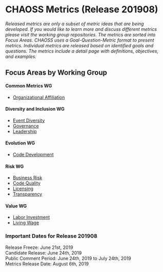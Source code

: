 # CHAOSS Metrics (Release 201908)

*Released metrics are only a subset of metric ideas that are being developed. If you would like to learn more and discuss different metrics please visit the working group repositories. The metrics are sorted into Focus Areas. CHAOSS uses a Goal-Question-Metric format to present metrics. Individual metrics are released based on identified goals and questions. The metrics include a detail page with definitions, objectives, and examples.*  

## Focus Areas by Working Group
#### Common Metrics WG
* [Organizational Affiliation](#user-content-focus-area---organizational-affiliation)
#### Diversity and Inclusion WG
* [Event Diversity](#user-content-focus-area---event-diversity)
* [Governance](#user-content-focus-area---governance)
* [Leadership](#user-content-focus-area---leadership)
#### Evolution WG
* [Code Development](#user-content-focus-area---code-development)
#### Risk WG
* [Business Risk](#user-content-focus-area---business-risk)
* [Code Quality](#user-content-focus-area---code-quality)
* [Licensing](#user-content-focus-area---licensing)
* [Transparency](#user-content-focus-area---transparency)
#### Value WG
* [Labor Investment](#user-content-focus-area---labor-investment)
* [Living Wage](#user-content-focus-area---living-wage)

### Important Dates for Release 201908
Release Freeze: June 21st, 2019  
Candidate Release: June 24th, 2019  
Public Comment Period: June 24th, 2019 to July 24th, 2019  
Metrics Release Date: August 6th, 2019  

 <a href="https://github.com/chaoss/website/blob/master/release/201908/CHAOSS-Metrics-Release-201908.pdf" download> 
